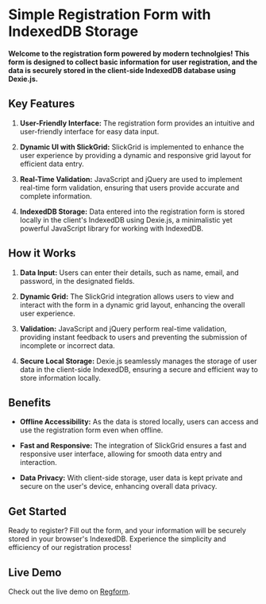 # **Simple Registration Form with IndexedDB Storage**

**Welcome to the registration form powered by modern technolgies! This form is designed to collect basic information for user registration, and the data is securely stored in the client-side IndexedDB database using Dexie.js.**

## **Key Features**

1. **User-Friendly Interface:** The registration form provides an intuitive and user-friendly interface for easy data input.

2. **Dynamic UI with SlickGrid:** SlickGrid is implemented to enhance the user experience by providing a dynamic and responsive grid layout for efficient data entry.

3. **Real-Time Validation:** JavaScript and jQuery are used to implement real-time form validation, ensuring that users provide accurate and complete information.

4. **IndexedDB Storage:** Data entered into the registration form is stored locally in the client's IndexedDB using Dexie.js, a minimalistic yet powerful JavaScript library for working with IndexedDB.

## **How it Works**

1. **Data Input:** Users can enter their details, such as name, email, and password, in the designated fields.

2. **Dynamic Grid:** The SlickGrid integration allows users to view and interact with the form in a dynamic grid layout, enhancing the overall user experience.

3. **Validation:** JavaScript and jQuery perform real-time validation, providing instant feedback to users and preventing the submission of incomplete or incorrect data.

4. **Secure Local Storage:** Dexie.js seamlessly manages the storage of user data in the client-side IndexedDB, ensuring a secure and efficient way to store information locally.

## **Benefits**

- **Offline Accessibility:** As the data is stored locally, users can access and use the registration form even when offline.

- **Fast and Responsive:** The integration of SlickGrid ensures a fast and responsive user interface, allowing for smooth data entry and interaction.

- **Data Privacy:** With client-side storage, user data is kept private and secure on the user's device, enhancing overall data privacy.

## **Get Started**

Ready to register? Fill out the form, and your information will be securely stored in your browser's IndexedDB. Experience the simplicity and efficiency of our registration process!

## **Live Demo**

Check out the live demo on [Regform](https://sawshubh.github.io/regform/).

